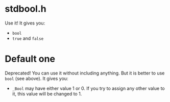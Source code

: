 #                  stdbool.h

Use it!
It gives you:
- `bool`
- `true` and `false`









#                  Default one

Deprecated!
You can use it without including anything. But it is better to use `bool` (see above).
It gives you:
- `_Bool` may have either value 1 or 0. If you try to assign any other value to it, this value will be changed to 1.